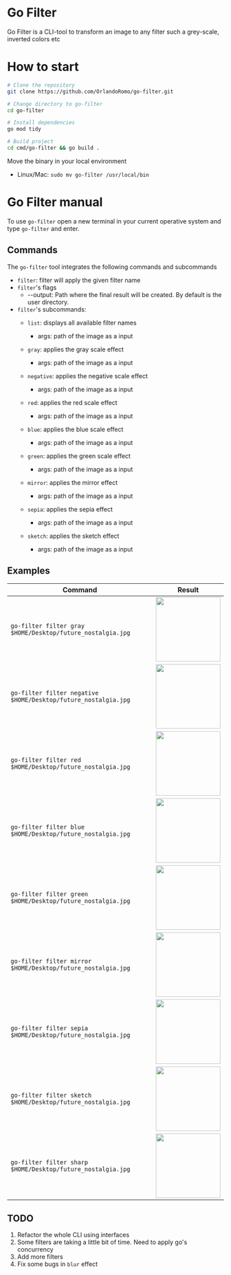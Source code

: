 
# Go Filter
Go Filter is a CLI-tool to transform an image to any filter such a grey-scale, inverted colors etc

# How to start
```bash
# Clone the repository
git clone https://github.com/OrlandoRomo/go-filter.git

# Change directory to go-filter
cd go-filter

# Install dependencies
go mod tidy

# Build project
cd cmd/go-filter && go build .
```
Move the binary in your local environment
  - Linux/Mac: `sudo mv go-filter /usr/local/bin`

# Go Filter manual
To use `go-filter` open a new terminal in your current operative system and type `go-filter` and enter.

## Commands
The `go-filter` tool integrates the following commands and subcommands
   - `filter`: filter will apply the given filter name
   - `filter`'s flags
      - --output: Path where the final result will be created. By default is the user directory.  
   - `filter`'s subcommands:  
      - `list`: displays all available filter names
         - args: path of the image as a input 
         
      - `gray`: applies the gray scale effect
         - args: path of the image as a input 

      - `negative`: applies the negative scale effect
         - args: path of the image as a input 

      - `red`: applies the red scale effect
           - args: path of the image as a input 

      - `blue`: applies the blue scale effect
           - args: path of the image as a input
  
      - `green`: applies the green scale effect
           - args: path of the image as a input
 
      - `mirror`: applies the mirror effect
           - args: path of the image as a input 

      - `sepia`: applies the sepia effect
           - args: path of the image as a input 

      - `sketch`: applies the sketch effect
           - args: path of the image as a input

## Examples
| Command       |    Result     |
| ------------- |:-------------:|
| `go-filter filter gray $HOME/Desktop/future_nostalgia.jpg`      |  <img src="https://user-images.githubusercontent.com/34588445/133297171-c9b00477-4a1e-49ad-8d6d-0b730ba0285f.jpg" width="150" height="150"> |
| `go-filter filter negative $HOME/Desktop/future_nostalgia.jpg`      |  <img src="https://user-images.githubusercontent.com/34588445/133297151-c4494112-7856-4c27-aae1-b07a2bd6b384.jpg" width="150" height="150"> |
| `go-filter filter red $HOME/Desktop/future_nostalgia.jpg`      | <img src="https://user-images.githubusercontent.com/34588445/133297177-714859ee-301c-429e-851a-dce40378e25c.jpg" width="150" height="150"> |
| `go-filter filter blue $HOME/Desktop/future_nostalgia.jpg`      |  <img src="https://user-images.githubusercontent.com/34588445/133297188-843f51fe-f9d7-473d-9c54-ae7a1faf25f2.jpg" width="150" height="150"> |
| `go-filter filter green $HOME/Desktop/future_nostalgia.jpg`      |  <img src="https://user-images.githubusercontent.com/34588445/133297128-16c7ad56-f2f6-4a8d-8684-d1c795177e5c.jpg" width="150" height="150"> |
| `go-filter filter mirror $HOME/Desktop/future_nostalgia.jpg`      |  <img src="https://user-images.githubusercontent.com/34588445/133297175-8d2aa032-902d-4f6a-8459-2c52ad12148b.jpg" width="150" height="150"> |
| `go-filter filter sepia $HOME/Desktop/future_nostalgia.jpg`      |  <img src="https://user-images.githubusercontent.com/34588445/133297141-c022155d-05ef-4162-a61e-4920509cad8e.jpg" width="150" height="150"> |
| `go-filter filter sketch $HOME/Desktop/future_nostalgia.jpg`      | <img src="https://user-images.githubusercontent.com/34588445/133297150-646feaaa-4126-46d7-aecc-2c3df93e28aa.jpg" width="150" height="150"> |
| `go-filter filter sharp $HOME/Desktop/future_nostalgia.jpg`      |  <img src="https://user-images.githubusercontent.com/34588445/133297162-3abbd4b1-1d35-4997-bebc-05d61ab95cfa.jpg" width="150" height="150"> |

## TODO
1. Refactor the whole CLI using interfaces
2. Some filters are taking a little bit of time. Need to apply go's concurrency
3. Add more filters
4. Fix some bugs in `blur` effect
